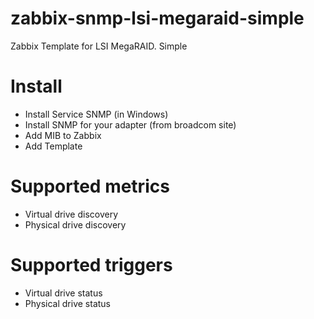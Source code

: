 # zabbix-snmp-lsi-megaraid-simple
Zabbix Template for LSI MegaRAID. Simple 

# Install
* Install Service SNMP (in Windows)
* Install SNMP for your adapter (from broadcom site)
* Add MIB to Zabbix
* Add Template

# Supported metrics
* Virtual drive discovery
* Physical drive discovery

# Supported triggers
* Virtual drive status
* Physical drive status
